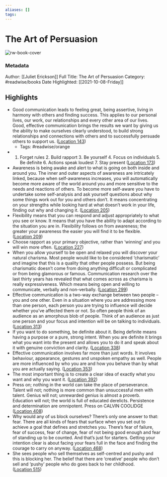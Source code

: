 ```yaml
---
aliases: []
tags:
---
```

# The Art of Persuasion

![rw-book-cover](https://m.media-amazon.com/images/I/71lxUUp-gnL._SY160.jpg)
### Metadata
Author: [[Juliet Erickson]]
Full Title: The Art of Persuasion
Category: #readwise/books
Date Highlighted: [[2021-10-08-Friday]]

## Highlights
- Good communication leads to feeling great, being assertive, living in harmony with others and finding success. This applies to our personal lives, our work, our relationships and every other area of our lives. Good, effective communication brings the results we want by giving us the ability to make ourselves clearly understood, to build strong relationships and connections with others and to successfully persuade others to support us. ([Location 143](https://readwise.io/to_kindle?action=open&asin=B00GW4WHIQ&location=143))
    - Tags: #readwise/orange 
- 1. Forget rules 2. Build rapport 3. Be yourself 4. Focus on individuals 5. Be definite 6. Actions speak loudest 7. Stay present ([Location 173](https://readwise.io/to_kindle?action=open&asin=B00GW4WHIQ&location=173))
- Awareness is being awake and alert to what is going on both inside and around you. The inner and outer aspects of awareness are intricately linked, because when self-awareness increases, you will automatically become more aware of the world around you and more sensitive to the needs and reactions of others. To become more self-aware you have to undertake some self-analysis and ask yourself questions about why some things work out for you and others don’t. It means concentrating on your strengths while looking hard at what doesn’t work in your life, finding out why and changing it. ([Location 205](https://readwise.io/to_kindle?action=open&asin=B00GW4WHIQ&location=205))
- Flexibility means that you can respond and adjust appropriately to what you see or know. It means that you have the ability to adapt according to the situation you are in. Flexibility follows on from awareness; the greater your awareness the easier you will find it to be flexible. ([Location 209](https://readwise.io/to_kindle?action=open&asin=B00GW4WHIQ&location=209))
- Choose rapport as your primary objective, rather than ‘winning’ and you will win more often. ([Location 227](https://readwise.io/to_kindle?action=open&asin=B00GW4WHIQ&location=227))
- When you allow yourself to be open and relaxed you will discover your natural charisma. Most people would like to be considered ‘charismatic’ and imagine that this is a quality that other people possess. But being charismatic doesn’t come from doing anything difficult or complicated or from being glamorous or famous. Communication research over the last thirty years has revealed that what comes across as charisma is really expressiveness. Which means being open and willing to communicate, verbally and non-verbally. ([Location 299](https://readwise.io/to_kindle?action=open&asin=B00GW4WHIQ&location=299))
- Effective communication is a two-way exchange between two people – you and one other. Even in a situation where you are addressing more than one person, each person you are trying to influence will decide whether you’ve affected them or not. So often people think of an audience as an amorphous blob of people. Think of an audience as just one person and your focus and intention will be on talking to individuals. ([Location 313](https://readwise.io/to_kindle?action=open&asin=B00GW4WHIQ&location=313))
- If you want to do something, be definite about it. Being definite means having a purpose or a pure, strong intent. When you are definite it brings what you want into the present and allows you to do it and speak about it with genuine conviction and clarity. ([Location 338](https://readwise.io/to_kindle?action=open&asin=B00GW4WHIQ&location=338))
- Effective communication involves far more than just words. It involves behaviour, appearance, gestures and unspoken empathy as well. People are more influenced by who you are and how you behave than by what you are actually saying. ([Location 353](https://readwise.io/to_kindle?action=open&asin=B00GW4WHIQ&location=353))
- The most important thing is to create a clear idea of exactly what you want and why you want it. ([Location 392](https://readwise.io/to_kindle?action=open&asin=B00GW4WHIQ&location=392))
- Press on; nothing in the world can take the place of perseverance. Talent will not; nothing is more common than unsuccessful men with talent. Genius will not; unrewarded genius is almost a proverb. Education will not; the world is full of educated derelicts. Persistence and determination are omnipotent. Press on CALVIN COOLIDGE ([Location 408](https://readwise.io/to_kindle?action=open&asin=B00GW4WHIQ&location=408))
- Why would any of us block ourselves? There’s only one answer to that: fear. There are all kinds of fears that surface when you set out to achieve a goal that defines and stretches you. There’s fear of failure, fear of success, fear of change, fear of not being good enough and fear of standing up to be counted. And that’s just for starters. Getting your intention clear is about facing your fears full in the face and finding the courage to carry on anyway. ([Location 468](https://readwise.io/to_kindle?action=open&asin=B00GW4WHIQ&location=468))
- She sees people who sell themselves as self-centred and pushy and this is blocking her. The belief that there are ‘creative’ people who don’t sell and ‘pushy’ people who do goes back to her childhood. ([Location 515](https://readwise.io/to_kindle?action=open&asin=B00GW4WHIQ&location=515))

